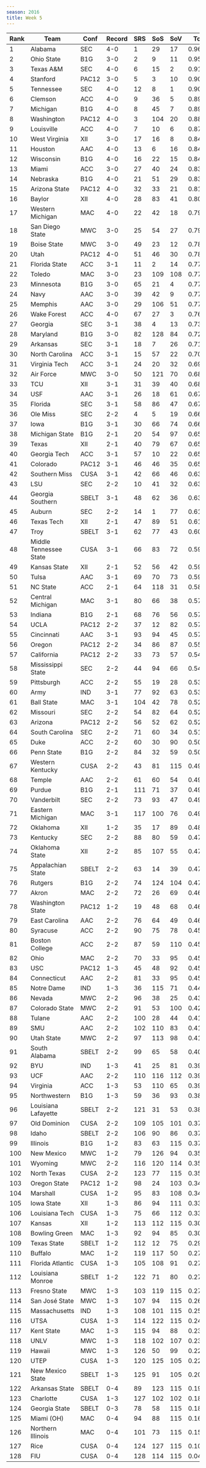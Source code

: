 ```yaml
---
season: 2016
title: Week 5
---
```

<table class="display"><thead><tr><th>Rank</th><th>Team</th><th>Conf</th><th>Record</th><th>SRS</th><th>SoS</th><th>SoV</th><th>Total</th></tr></thead><tbody>
<tr><td>1</td><td>Alabama</td><td>SEC</td><td>4-0</td><td>1</td><td>29</td><td>17</td><td>0.96438</td></tr>
<tr><td>2</td><td>Ohio State</td><td>B1G</td><td>3-0</td><td>2</td><td>9</td><td>11</td><td>0.95447</td></tr>
<tr><td>3</td><td>Texas A&M</td><td>SEC</td><td>4-0</td><td>6</td><td>15</td><td>2</td><td>0.91354</td></tr>
<tr><td>4</td><td>Stanford</td><td>PAC12</td><td>3-0</td><td>5</td><td>3</td><td>10</td><td>0.90749</td></tr>
<tr><td>5</td><td>Tennessee</td><td>SEC</td><td>4-0</td><td>12</td><td>8</td><td>1</td><td>0.90058</td></tr>
<tr><td>6</td><td>Clemson</td><td>ACC</td><td>4-0</td><td>9</td><td>36</td><td>5</td><td>0.89515</td></tr>
<tr><td>7</td><td>Michigan</td><td>B1G</td><td>4-0</td><td>8</td><td>45</td><td>7</td><td>0.89290</td></tr>
<tr><td>8</td><td>Washington</td><td>PAC12</td><td>4-0</td><td>3</td><td>104</td><td>20</td><td>0.88638</td></tr>
<tr><td>9</td><td>Louisville</td><td>ACC</td><td>4-0</td><td>7</td><td>10</td><td>6</td><td>0.87377</td></tr>
<tr><td>10</td><td>West Virginia</td><td>XII</td><td>3-0</td><td>17</td><td>16</td><td>8</td><td>0.84691</td></tr>
<tr><td>11</td><td>Houston</td><td>AAC</td><td>4-0</td><td>13</td><td>6</td><td>16</td><td>0.84231</td></tr>
<tr><td>12</td><td>Wisconsin</td><td>B1G</td><td>4-0</td><td>16</td><td>22</td><td>15</td><td>0.84194</td></tr>
<tr><td>13</td><td>Miami</td><td>ACC</td><td>3-0</td><td>27</td><td>40</td><td>24</td><td>0.83238</td></tr>
<tr><td>14</td><td>Nebraska</td><td>B1G</td><td>4-0</td><td>21</td><td>51</td><td>29</td><td>0.83012</td></tr>
<tr><td>15</td><td>Arizona State</td><td>PAC12</td><td>4-0</td><td>32</td><td>33</td><td>21</td><td>0.81979</td></tr>
<tr><td>16</td><td>Baylor</td><td>XII</td><td>4-0</td><td>28</td><td>83</td><td>41</td><td>0.80236</td></tr>
<tr><td>17</td><td>Western Michigan</td><td>MAC</td><td>4-0</td><td>22</td><td>42</td><td>18</td><td>0.79879</td></tr>
<tr><td>18</td><td>San Diego State</td><td>MWC</td><td>3-0</td><td>25</td><td>54</td><td>27</td><td>0.79138</td></tr>
<tr><td>19</td><td>Boise State</td><td>MWC</td><td>3-0</td><td>49</td><td>23</td><td>12</td><td>0.78981</td></tr>
<tr><td>20</td><td>Utah</td><td>PAC12</td><td>4-0</td><td>51</td><td>46</td><td>30</td><td>0.78001</td></tr>
<tr><td>21</td><td>Florida State</td><td>ACC</td><td>3-1</td><td>11</td><td>2</td><td>14</td><td>0.77976</td></tr>
<tr><td>22</td><td>Toledo</td><td>MAC</td><td>3-0</td><td>23</td><td>109</td><td>108</td><td>0.77906</td></tr>
<tr><td>23</td><td>Minnesota</td><td>B1G</td><td>3-0</td><td>65</td><td>21</td><td>4</td><td>0.77094</td></tr>
<tr><td>24</td><td>Navy</td><td>AAC</td><td>3-0</td><td>39</td><td>42</td><td>9</td><td>0.77083</td></tr>
<tr><td>25</td><td>Memphis</td><td>AAC</td><td>3-0</td><td>29</td><td>106</td><td>51</td><td>0.77080</td></tr>
<tr><td>26</td><td>Wake Forest</td><td>ACC</td><td>4-0</td><td>67</td><td>27</td><td>3</td><td>0.76347</td></tr>
<tr><td>27</td><td>Georgia</td><td>SEC</td><td>3-1</td><td>38</td><td>4</td><td>13</td><td>0.73357</td></tr>
<tr><td>28</td><td>Maryland</td><td>B1G</td><td>3-0</td><td>82</td><td>128</td><td>84</td><td>0.72701</td></tr>
<tr><td>29</td><td>Arkansas</td><td>SEC</td><td>3-1</td><td>18</td><td>7</td><td>26</td><td>0.71798</td></tr>
<tr><td>30</td><td>North Carolina</td><td>ACC</td><td>3-1</td><td>15</td><td>57</td><td>22</td><td>0.70897</td></tr>
<tr><td>31</td><td>Virginia Tech</td><td>ACC</td><td>3-1</td><td>24</td><td>20</td><td>32</td><td>0.69800</td></tr>
<tr><td>32</td><td>Air Force</td><td>MWC</td><td>3-0</td><td>50</td><td>121</td><td>70</td><td>0.68716</td></tr>
<tr><td>33</td><td>TCU</td><td>XII</td><td>3-1</td><td>31</td><td>39</td><td>40</td><td>0.68497</td></tr>
<tr><td>34</td><td>USF</td><td>AAC</td><td>3-1</td><td>26</td><td>18</td><td>61</td><td>0.67435</td></tr>
<tr><td>35</td><td>Florida</td><td>SEC</td><td>3-1</td><td>58</td><td>86</td><td>47</td><td>0.67144</td></tr>
<tr><td>36</td><td>Ole Miss</td><td>SEC</td><td>2-2</td><td>4</td><td>5</td><td>19</td><td>0.66671</td></tr>
<tr><td>37</td><td>Iowa</td><td>B1G</td><td>3-1</td><td>30</td><td>66</td><td>74</td><td>0.66121</td></tr>
<tr><td>38</td><td>Michigan State</td><td>B1G</td><td>2-1</td><td>20</td><td>54</td><td>97</td><td>0.65666</td></tr>
<tr><td>39</td><td>Texas</td><td>XII</td><td>2-1</td><td>40</td><td>79</td><td>67</td><td>0.65617</td></tr>
<tr><td>40</td><td>Georgia Tech</td><td>ACC</td><td>3-1</td><td>57</td><td>10</td><td>22</td><td>0.65559</td></tr>
<tr><td>41</td><td>Colorado</td><td>PAC12</td><td>3-1</td><td>46</td><td>46</td><td>35</td><td>0.65172</td></tr>
<tr><td>42</td><td>Southern Miss</td><td>CUSA</td><td>3-1</td><td>42</td><td>66</td><td>46</td><td>0.63741</td></tr>
<tr><td>43</td><td>LSU</td><td>SEC</td><td>2-2</td><td>10</td><td>41</td><td>32</td><td>0.63681</td></tr>
<tr><td>44</td><td>Georgia Southern</td><td>SBELT</td><td>3-1</td><td>48</td><td>62</td><td>36</td><td>0.63414</td></tr>
<tr><td>45</td><td>Auburn</td><td>SEC</td><td>2-2</td><td>14</td><td>1</td><td>77</td><td>0.61437</td></tr>
<tr><td>46</td><td>Texas Tech</td><td>XII</td><td>2-1</td><td>47</td><td>89</td><td>51</td><td>0.61337</td></tr>
<tr><td>47</td><td>Troy</td><td>SBELT</td><td>3-1</td><td>62</td><td>77</td><td>43</td><td>0.60383</td></tr>
<tr><td>48</td><td>Middle Tennessee State</td><td>CUSA</td><td>3-1</td><td>66</td><td>83</td><td>72</td><td>0.59777</td></tr>
<tr><td>49</td><td>Kansas State</td><td>XII</td><td>2-1</td><td>52</td><td>56</td><td>42</td><td>0.59760</td></tr>
<tr><td>50</td><td>Tulsa</td><td>AAC</td><td>3-1</td><td>69</td><td>70</td><td>73</td><td>0.59181</td></tr>
<tr><td>51</td><td>NC State</td><td>ACC</td><td>2-1</td><td>64</td><td>118</td><td>31</td><td>0.58910</td></tr>
<tr><td>52</td><td>Central Michigan</td><td>MAC</td><td>3-1</td><td>80</td><td>66</td><td>38</td><td>0.57995</td></tr>
<tr><td>53</td><td>Indiana</td><td>B1G</td><td>2-1</td><td>68</td><td>76</td><td>56</td><td>0.57557</td></tr>
<tr><td>54</td><td>UCLA</td><td>PAC12</td><td>2-2</td><td>37</td><td>12</td><td>82</td><td>0.57329</td></tr>
<tr><td>55</td><td>Cincinnati</td><td>AAC</td><td>3-1</td><td>93</td><td>94</td><td>45</td><td>0.57156</td></tr>
<tr><td>56</td><td>Oregon</td><td>PAC12</td><td>2-2</td><td>34</td><td>86</td><td>87</td><td>0.55963</td></tr>
<tr><td>57</td><td>California</td><td>PAC12</td><td>2-2</td><td>33</td><td>73</td><td>57</td><td>0.54396</td></tr>
<tr><td>58</td><td>Mississippi State</td><td>SEC</td><td>2-2</td><td>44</td><td>94</td><td>66</td><td>0.54237</td></tr>
<tr><td>59</td><td>Pittsburgh</td><td>ACC</td><td>2-2</td><td>55</td><td>19</td><td>28</td><td>0.53850</td></tr>
<tr><td>60</td><td>Army</td><td>IND</td><td>3-1</td><td>77</td><td>92</td><td>63</td><td>0.53670</td></tr>
<tr><td>61</td><td>Ball State</td><td>MAC</td><td>3-1</td><td>104</td><td>42</td><td>78</td><td>0.52300</td></tr>
<tr><td>62</td><td>Missouri</td><td>SEC</td><td>2-2</td><td>54</td><td>82</td><td>64</td><td>0.52241</td></tr>
<tr><td>63</td><td>Arizona</td><td>PAC12</td><td>2-2</td><td>56</td><td>52</td><td>62</td><td>0.52163</td></tr>
<tr><td>64</td><td>South Carolina</td><td>SEC</td><td>2-2</td><td>71</td><td>60</td><td>34</td><td>0.51254</td></tr>
<tr><td>65</td><td>Duke</td><td>ACC</td><td>2-2</td><td>60</td><td>30</td><td>90</td><td>0.50656</td></tr>
<tr><td>66</td><td>Penn State</td><td>B1G</td><td>2-2</td><td>84</td><td>32</td><td>59</td><td>0.50278</td></tr>
<tr><td>67</td><td>Western Kentucky</td><td>CUSA</td><td>2-2</td><td>43</td><td>81</td><td>115</td><td>0.49445</td></tr>
<tr><td>68</td><td>Temple</td><td>AAC</td><td>2-2</td><td>61</td><td>60</td><td>54</td><td>0.49348</td></tr>
<tr><td>69</td><td>Purdue</td><td>B1G</td><td>2-1</td><td>111</td><td>71</td><td>37</td><td>0.49315</td></tr>
<tr><td>70</td><td>Vanderbilt</td><td>SEC</td><td>2-2</td><td>73</td><td>93</td><td>47</td><td>0.49020</td></tr>
<tr><td>71</td><td>Eastern Michigan</td><td>MAC</td><td>3-1</td><td>117</td><td>100</td><td>76</td><td>0.49012</td></tr>
<tr><td>72</td><td>Oklahoma</td><td>XII</td><td>1-2</td><td>35</td><td>17</td><td>89</td><td>0.48543</td></tr>
<tr><td>73</td><td>Kentucky</td><td>SEC</td><td>2-2</td><td>88</td><td>80</td><td>59</td><td>0.47943</td></tr>
<tr><td>74</td><td>Oklahoma State</td><td>XII</td><td>2-2</td><td>85</td><td>107</td><td>55</td><td>0.47822</td></tr>
<tr><td>75</td><td>Appalachian State</td><td>SBELT</td><td>2-2</td><td>63</td><td>14</td><td>39</td><td>0.47808</td></tr>
<tr><td>76</td><td>Rutgers</td><td>B1G</td><td>2-2</td><td>74</td><td>124</td><td>104</td><td>0.47623</td></tr>
<tr><td>77</td><td>Akron</td><td>MAC</td><td>2-2</td><td>72</td><td>26</td><td>69</td><td>0.46782</td></tr>
<tr><td>78</td><td>Washington State</td><td>PAC12</td><td>1-2</td><td>19</td><td>48</td><td>68</td><td>0.46644</td></tr>
<tr><td>79</td><td>East Carolina</td><td>AAC</td><td>2-2</td><td>76</td><td>64</td><td>49</td><td>0.46203</td></tr>
<tr><td>80</td><td>Syracuse</td><td>ACC</td><td>2-2</td><td>90</td><td>75</td><td>78</td><td>0.45642</td></tr>
<tr><td>81</td><td>Boston College</td><td>ACC</td><td>2-2</td><td>87</td><td>59</td><td>110</td><td>0.45632</td></tr>
<tr><td>82</td><td>Ohio</td><td>MAC</td><td>2-2</td><td>70</td><td>33</td><td>95</td><td>0.45530</td></tr>
<tr><td>83</td><td>USC</td><td>PAC12</td><td>1-3</td><td>45</td><td>48</td><td>92</td><td>0.45246</td></tr>
<tr><td>84</td><td>Connecticut</td><td>AAC</td><td>2-2</td><td>81</td><td>33</td><td>95</td><td>0.45157</td></tr>
<tr><td>85</td><td>Notre Dame</td><td>IND</td><td>1-3</td><td>36</td><td>115</td><td>71</td><td>0.44849</td></tr>
<tr><td>86</td><td>Nevada</td><td>MWC</td><td>2-2</td><td>96</td><td>38</td><td>25</td><td>0.43461</td></tr>
<tr><td>87</td><td>Colorado State</td><td>MWC</td><td>2-2</td><td>91</td><td>53</td><td>100</td><td>0.42846</td></tr>
<tr><td>88</td><td>Tulane</td><td>AAC</td><td>2-2</td><td>100</td><td>28</td><td>44</td><td>0.41561</td></tr>
<tr><td>89</td><td>SMU</td><td>AAC</td><td>2-2</td><td>102</td><td>110</td><td>83</td><td>0.41219</td></tr>
<tr><td>90</td><td>Utah State</td><td>MWC</td><td>2-2</td><td>97</td><td>113</td><td>98</td><td>0.41119</td></tr>
<tr><td>91</td><td>South Alabama</td><td>SBELT</td><td>2-2</td><td>99</td><td>65</td><td>58</td><td>0.40985</td></tr>
<tr><td>92</td><td>BYU</td><td>IND</td><td>1-3</td><td>41</td><td>25</td><td>81</td><td>0.39950</td></tr>
<tr><td>93</td><td>UCF</td><td>AAC</td><td>2-2</td><td>110</td><td>116</td><td>112</td><td>0.39780</td></tr>
<tr><td>94</td><td>Virginia</td><td>ACC</td><td>1-3</td><td>53</td><td>110</td><td>65</td><td>0.39260</td></tr>
<tr><td>95</td><td>Northwestern</td><td>B1G</td><td>1-3</td><td>59</td><td>36</td><td>93</td><td>0.38365</td></tr>
<tr><td>96</td><td>Louisiana Lafayette</td><td>SBELT</td><td>2-2</td><td>121</td><td>31</td><td>53</td><td>0.38161</td></tr>
<tr><td>97</td><td>Old Dominion</td><td>CUSA</td><td>2-2</td><td>109</td><td>105</td><td>101</td><td>0.37849</td></tr>
<tr><td>98</td><td>Idaho</td><td>SBELT</td><td>2-2</td><td>106</td><td>90</td><td>86</td><td>0.37418</td></tr>
<tr><td>99</td><td>Illinois</td><td>B1G</td><td>1-2</td><td>83</td><td>63</td><td>115</td><td>0.37405</td></tr>
<tr><td>100</td><td>New Mexico</td><td>MWC</td><td>1-2</td><td>79</td><td>126</td><td>94</td><td>0.35862</td></tr>
<tr><td>101</td><td>Wyoming</td><td>MWC</td><td>2-2</td><td>116</td><td>120</td><td>114</td><td>0.35658</td></tr>
<tr><td>102</td><td>North Texas</td><td>CUSA</td><td>2-2</td><td>123</td><td>77</td><td>115</td><td>0.35030</td></tr>
<tr><td>103</td><td>Oregon State</td><td>PAC12</td><td>1-2</td><td>98</td><td>24</td><td>103</td><td>0.34933</td></tr>
<tr><td>104</td><td>Marshall</td><td>CUSA</td><td>1-2</td><td>95</td><td>83</td><td>108</td><td>0.34735</td></tr>
<tr><td>105</td><td>Iowa State</td><td>XII</td><td>1-3</td><td>86</td><td>94</td><td>111</td><td>0.33410</td></tr>
<tr><td>106</td><td>Louisiana Tech</td><td>CUSA</td><td>1-3</td><td>75</td><td>66</td><td>112</td><td>0.33014</td></tr>
<tr><td>107</td><td>Kansas</td><td>XII</td><td>1-2</td><td>113</td><td>112</td><td>115</td><td>0.30199</td></tr>
<tr><td>108</td><td>Bowling Green</td><td>MAC</td><td>1-3</td><td>92</td><td>94</td><td>85</td><td>0.30017</td></tr>
<tr><td>109</td><td>Texas State</td><td>SBELT</td><td>1-2</td><td>112</td><td>12</td><td>75</td><td>0.29986</td></tr>
<tr><td>110</td><td>Buffalo</td><td>MAC</td><td>1-2</td><td>119</td><td>117</td><td>50</td><td>0.27927</td></tr>
<tr><td>111</td><td>Florida Atlantic</td><td>CUSA</td><td>1-3</td><td>105</td><td>108</td><td>91</td><td>0.27336</td></tr>
<tr><td>112</td><td>Louisiana Monroe</td><td>SBELT</td><td>1-2</td><td>122</td><td>71</td><td>80</td><td>0.27256</td></tr>
<tr><td>113</td><td>Fresno State</td><td>MWC</td><td>1-3</td><td>103</td><td>119</td><td>115</td><td>0.27179</td></tr>
<tr><td>114</td><td>San José State</td><td>MWC</td><td>1-3</td><td>107</td><td>94</td><td>115</td><td>0.26704</td></tr>
<tr><td>115</td><td>Massachusetts</td><td>IND</td><td>1-3</td><td>108</td><td>101</td><td>115</td><td>0.25554</td></tr>
<tr><td>116</td><td>UTSA</td><td>CUSA</td><td>1-3</td><td>114</td><td>122</td><td>115</td><td>0.24631</td></tr>
<tr><td>117</td><td>Kent State</td><td>MAC</td><td>1-3</td><td>115</td><td>94</td><td>88</td><td>0.23987</td></tr>
<tr><td>118</td><td>UNLV</td><td>MWC</td><td>1-3</td><td>118</td><td>102</td><td>107</td><td>0.23921</td></tr>
<tr><td>119</td><td>Hawaii</td><td>MWC</td><td>1-3</td><td>126</td><td>50</td><td>99</td><td>0.22529</td></tr>
<tr><td>120</td><td>UTEP</td><td>CUSA</td><td>1-3</td><td>120</td><td>125</td><td>105</td><td>0.22496</td></tr>
<tr><td>121</td><td>New Mexico State</td><td>SBELT</td><td>1-3</td><td>125</td><td>91</td><td>105</td><td>0.20547</td></tr>
<tr><td>122</td><td>Arkansas State</td><td>SBELT</td><td>0-4</td><td>89</td><td>123</td><td>115</td><td>0.19280</td></tr>
<tr><td>123</td><td>Charlotte</td><td>CUSA</td><td>1-3</td><td>127</td><td>102</td><td>102</td><td>0.18362</td></tr>
<tr><td>124</td><td>Georgia State</td><td>SBELT</td><td>0-3</td><td>78</td><td>58</td><td>115</td><td>0.18166</td></tr>
<tr><td>125</td><td>Miami (OH)</td><td>MAC</td><td>0-4</td><td>94</td><td>88</td><td>115</td><td>0.16892</td></tr>
<tr><td>126</td><td>Northern Illinois</td><td>MAC</td><td>0-4</td><td>101</td><td>73</td><td>115</td><td>0.15089</td></tr>
<tr><td>127</td><td>Rice</td><td>CUSA</td><td>0-4</td><td>124</td><td>127</td><td>115</td><td>0.10535</td></tr>
<tr><td>128</td><td>FIU</td><td>CUSA</td><td>0-4</td><td>128</td><td>114</td><td>115</td><td>0.04698</td></tr>
</tbody></table>
